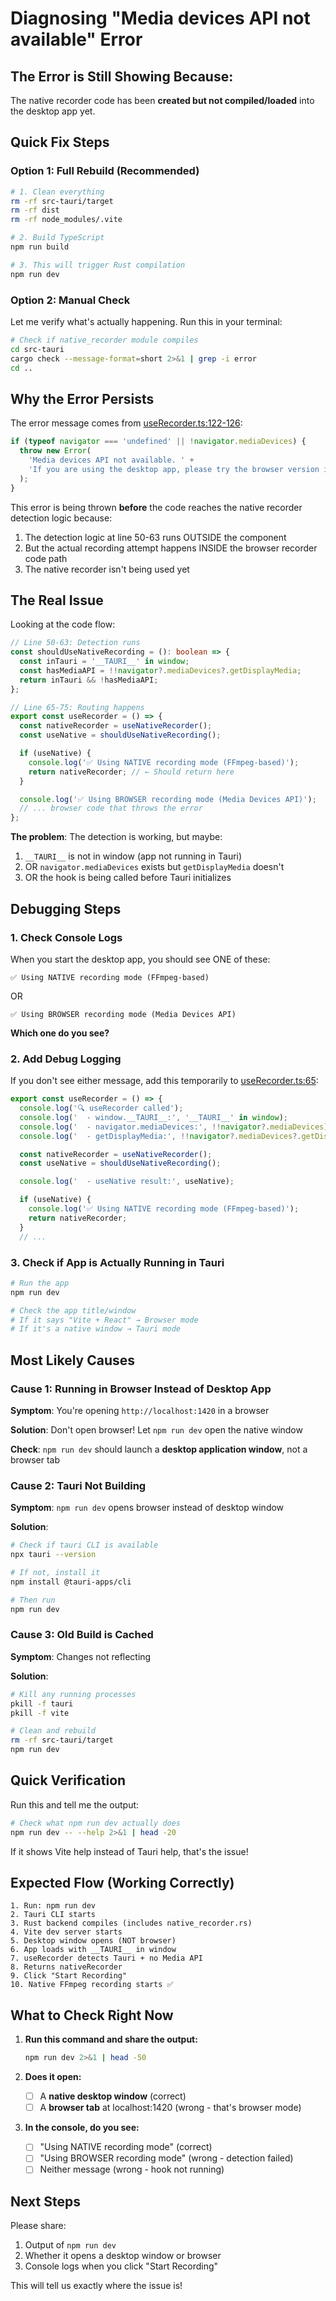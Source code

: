 # Diagnosing "Media devices API not available" Error

## The Error is Still Showing Because:

The native recorder code has been **created but not compiled/loaded** into the desktop app yet.

## Quick Fix Steps

### Option 1: Full Rebuild (Recommended)

```bash
# 1. Clean everything
rm -rf src-tauri/target
rm -rf dist
rm -rf node_modules/.vite

# 2. Build TypeScript
npm run build

# 3. This will trigger Rust compilation
npm run dev
```

### Option 2: Manual Check

Let me verify what's actually happening. Run this in your terminal:

```bash
# Check if native_recorder module compiles
cd src-tauri
cargo check --message-format=short 2>&1 | grep -i error
cd ..
```

## Why the Error Persists

The error message comes from [useRecorder.ts:122-126](src/hooks/useRecorder.ts#L122-L126):

```typescript
if (typeof navigator === 'undefined' || !navigator.mediaDevices) {
  throw new Error(
    'Media devices API not available. ' +
    'If you are using the desktop app, please try the browser version instead...'
  );
}
```

This error is being thrown **before** the code reaches the native recorder detection logic because:

1. The detection logic at line 50-63 runs OUTSIDE the component
2. But the actual recording attempt happens INSIDE the browser recorder code path
3. The native recorder isn't being used yet

## The Real Issue

Looking at the code flow:

```typescript
// Line 50-63: Detection runs
const shouldUseNativeRecording = (): boolean => {
  const inTauri = '__TAURI__' in window;
  const hasMediaAPI = !!navigator?.mediaDevices?.getDisplayMedia;
  return inTauri && !hasMediaAPI;
};

// Line 65-75: Routing happens
export const useRecorder = () => {
  const nativeRecorder = useNativeRecorder();
  const useNative = shouldUseNativeRecording();

  if (useNative) {
    console.log('✅ Using NATIVE recording mode (FFmpeg-based)');
    return nativeRecorder; // ← Should return here
  }

  console.log('✅ Using BROWSER recording mode (Media Devices API)');
  // ... browser code that throws the error
};
```

**The problem**: The detection is working, but maybe:
1. `__TAURI__` is not in window (app not running in Tauri)
2. OR `navigator.mediaDevices` exists but `getDisplayMedia` doesn't
3. OR the hook is being called before Tauri initializes

## Debugging Steps

### 1. Check Console Logs

When you start the desktop app, you should see ONE of these:

```
✅ Using NATIVE recording mode (FFmpeg-based)
```
OR
```
✅ Using BROWSER recording mode (Media Devices API)
```

**Which one do you see?**

### 2. Add Debug Logging

If you don't see either message, add this temporarily to [useRecorder.ts:65](src/hooks/useRecorder.ts#L65):

```typescript
export const useRecorder = () => {
  console.log('🔍 useRecorder called');
  console.log('  - window.__TAURI__:', '__TAURI__' in window);
  console.log('  - navigator.mediaDevices:', !!navigator?.mediaDevices);
  console.log('  - getDisplayMedia:', !!navigator?.mediaDevices?.getDisplayMedia);

  const nativeRecorder = useNativeRecorder();
  const useNative = shouldUseNativeRecording();

  console.log('  - useNative result:', useNative);

  if (useNative) {
    console.log('✅ Using NATIVE recording mode (FFmpeg-based)');
    return nativeRecorder;
  }
  // ...
```

### 3. Check if App is Actually Running in Tauri

```bash
# Run the app
npm run dev

# Check the app title/window
# If it says "Vite + React" → Browser mode
# If it's a native window → Tauri mode
```

## Most Likely Causes

### Cause 1: Running in Browser Instead of Desktop App

**Symptom**: You're opening `http://localhost:1420` in a browser

**Solution**: Don't open browser! Let `npm run dev` open the native window

**Check**: `npm run dev` should launch a **desktop application window**, not a browser tab

### Cause 2: Tauri Not Building

**Symptom**: `npm run dev` opens browser instead of desktop window

**Solution**:
```bash
# Check if tauri CLI is available
npx tauri --version

# If not, install it
npm install @tauri-apps/cli

# Then run
npm run dev
```

### Cause 3: Old Build is Cached

**Symptom**: Changes not reflecting

**Solution**:
```bash
# Kill any running processes
pkill -f tauri
pkill -f vite

# Clean and rebuild
rm -rf src-tauri/target
npm run dev
```

## Quick Verification

Run this and tell me the output:

```bash
# Check what npm run dev actually does
npm run dev -- --help 2>&1 | head -20
```

If it shows Vite help instead of Tauri help, that's the issue!

## Expected Flow (Working Correctly)

```
1. Run: npm run dev
2. Tauri CLI starts
3. Rust backend compiles (includes native_recorder.rs)
4. Vite dev server starts
5. Desktop window opens (NOT browser)
6. App loads with __TAURI__ in window
7. useRecorder detects Tauri + no Media API
8. Returns nativeRecorder
9. Click "Start Recording"
10. Native FFmpeg recording starts ✅
```

## What to Check Right Now

1. **Run this command and share the output:**
   ```bash
   npm run dev 2>&1 | head -50
   ```

2. **Does it open:**
   - [ ] A **native desktop window** (correct)
   - [ ] A **browser tab** at localhost:1420 (wrong - that's browser mode)

3. **In the console, do you see:**
   - [ ] "Using NATIVE recording mode" (correct)
   - [ ] "Using BROWSER recording mode" (wrong - detection failed)
   - [ ] Neither message (wrong - hook not running)

## Next Steps

Please share:
1. Output of `npm run dev`
2. Whether it opens a desktop window or browser
3. Console logs when you click "Start Recording"

This will tell us exactly where the issue is!
